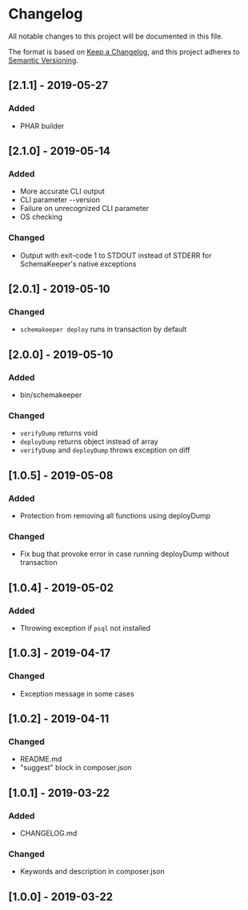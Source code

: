 # Changelog
All notable changes to this project will be documented in this file.

The format is based on [Keep a Changelog](https://keepachangelog.com/en/1.0.0/),
and this project adheres to [Semantic Versioning](https://semver.org/spec/v2.0.0.html).

## [2.1.1] - 2019-05-27

### Added
- PHAR builder

## [2.1.0] - 2019-05-14

### Added
- More accurate CLI output
- CLI parameter --version 
- Failure on unrecognized CLI parameter
- OS checking

### Changed
- Output with exit-code 1 to STDOUT instead of STDERR for SchemaKeeper's native exceptions

## [2.0.1] - 2019-05-10

### Changed
- `schemakeeper deploy` runs in transaction by default

## [2.0.0] - 2019-05-10

### Added
- bin/schemakeeper

### Changed
- `verifyDump` returns void
- `deployDump` returns object instead of array
- `verifyDump` and `deployDump` throws exception on diff

## [1.0.5] - 2019-05-08

### Added
- Protection from removing all functions using deployDump

### Changed
- Fix bug that provoke error in case running deployDump without transaction 

## [1.0.4] - 2019-05-02

### Added
- Throwing exception if `psql` not installed

## [1.0.3] - 2019-04-17

### Changed
- Exception message in some cases

## [1.0.2] - 2019-04-11

### Changed
- README.md
- "suggest" block in composer.json

## [1.0.1] - 2019-03-22
### Added
- CHANGELOG.md

### Changed
- Keywords and description in composer.json

## [1.0.0] - 2019-03-22
